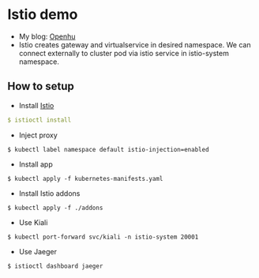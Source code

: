 # Istio demo
- My blog: [Openhu](https://openhu.wordpress.com/)
- Istio creates gateway and virtualservice in desired namespace. We can connect externally to cluster pod via istio service in istio-system namespace.
## How to setup
- Install [Istio](https://istio.io/latest/docs/setup/install/)
```yaml
$ istioctl install
```
- Inject proxy

```shell
$ kubectl label namespace default istio-injection=enabled
```

- Install app
```shell
$ kubectl apply -f kubernetes-manifests.yaml
```

- Install Istio addons

```shell
$ kubectl apply -f ./addons
```

- Use Kiali
```shell
$ kubectl port-forward svc/kiali -n istio-system 20001
```

- Use Jaeger
```shell
$ istioctl dashboard jaeger
```
